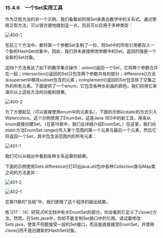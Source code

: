 ### 15.4.6　一个Set实用工具

作为泛型方法的另一个示例，我们看看如何用Set来表达数学中的关系式。通过使用泛型方法，可以很方便地做到这一点，而且可以应用于多种类型：

![400-1](../Images/image03204.jpeg)

在前三个方法中，都将第一个参数Set复制了一份，将Set中的所有引用都存入一个新的HashSet对象中，因此，我们并未直接修改参数中的Set。返回的值是一个全新的Set对象。

这四个方法表达了如下的数学集合操作：union()返回一个Set，它将两个参数合并在一起；intersection()返回的Set只包含两个参数共有的部分；difference()方法从superset中移除subset包含的元素；complement()返回的Set包含除了交集之外的所有元素。下面提供了一个enum，它包含各种水彩画的颜色。我们将用它来演示以上这些方法的功能和效果。

![400-2](../Images/image03205.jpeg)

为了方便起见（可以直接使用enum中的元素名），下面的示例以static的方式引入Watercolors。这个示例使用了EnumSet，这是Java SE5中的新工具，用来从enum直接创建Set。（在第19章中，我们会详细介绍EnumSet。）在这里，我们向static方法EnumSet.range()传入某个范围的第一个元素与最后一个元素，然后它将返回一个Set，其中包含该范围内的所有元素：

![401-1](../Images/image03206.jpeg)

我们可以从输出中看到各种关系运算的结果。

下面的示例使用Sets.difference()打印出java.util包中各种Collection类与Map类之间的方法差异：

![401-2](../Images/image03207.jpeg)

![402-1](../Images/image03208.jpeg)

在第11章的“总结”中，我们使用了这个程序的输出结果。

练习17：（4）研究JDK文档中有关EnumSet的部分，你会看到它定义了clone()方法。然而，在Sets.java中，你却不能复制Set接口中的引用。请试着修改Sets.java，使其不但能接受一般的Set接口，而且能直接接受EnumSet，并使用clone()而不是创建新的HashSet对象。